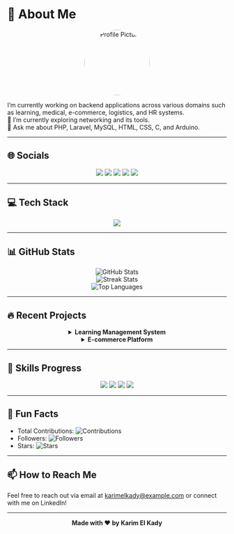# 💫 About Me

<div align="center">
  <img src="https://github.com/KarimEl-Kady/KarimEl-Kady/blob/main/profile-pic.png" alt="Profile Picture" width="150" height="150" style="border-radius: 50%;"/>
</div>

I’m currently working on backend applications across various domains such as learning, medical, e-commerce, logistics, and HR systems.  
🌱 I’m currently exploring networking and its tools.  
💬 Ask me about PHP, Laravel, MySQL, HTML, CSS, C, and Arduino.  

---

## 🌐 Socials

<div align="center">
  <a href="https://behance.net/Gek"><img src="https://img.shields.io/badge/Behance-1769ff?logo=behance&logoColor=white"></a>
  <a href="https://discord.gg/#7579"><img src="https://img.shields.io/badge/Discord-%237289DA.svg?logo=discord&logoColor=white"></a>
  <a href="https://facebook.com/KariimElKady"><img src="https://img.shields.io/badge/Facebook-%231877F2.svg?logo=Facebook&logoColor=white"></a>
  <a href="https://instagram.com/karimel_kady"><img src="https://img.shields.io/badge/Instagram-%23E4405F.svg?logo=Instagram&logoColor=white"></a>
  <a href="https://linkedin.com/in/karimel-kady"><img src="https://img.shields.io/badge/LinkedIn-%230077B5.svg?logo=linkedin&logoColor=white"></a>
</div>

---

## 💻 Tech Stack

<div align="center">
  <img src="https://skillicons.dev/icons?i=c,html,css,php,mysql,laravel,docker,arduino,photoshop,postman,heroku,github" />
</div>

---

## 📊 GitHub Stats

<div align="center">
  <img src="https://github-readme-stats.vercel.app/api?username=KarimEl-Kady&theme=radical&hide_border=true&include_all_commits=true&count_private=true" alt="GitHub Stats" />
  <br/>
  <img src="https://github-readme-streak-stats.herokuapp.com/?user=KarimEl-Kady&theme=radical&hide_border=true" alt="Streak Stats" />
  <br/>
  <img src="https://github-readme-stats.vercel.app/api/top-langs/?username=KarimEl-Kady&layout=compact&theme=radical&hide_border=true" alt="Top Languages" />
</div>

---

## 🔥 Recent Projects

<div align="center">
  <details>
    <summary><b>Learning Management System</b></summary>
    <ul>
      <li>Backend: PHP, Laravel</li>
      <li>Database: MySQL</li>
      <li>Features: User authentication, course management, and progress tracking.</li>
    </ul>
  </details>
  <details>
    <summary><b>E-commerce Platform</b></summary>
    <ul>
      <li>Backend: Laravel</li>
      <li>Database: MySQL</li>
      <li>Features: Product catalog, cart management, and payment integration.</li>
    </ul>
  </details>
</div>

---

## 🚀 Skills Progress

<!-- Use a custom API or GitHub Actions to track skill progress -->
<div align="center">
  <img src="https://progress-bar.dev/75/?title=PHP" />
  <img src="https://progress-bar.dev/85/?title=Laravel" />
  <img src="https://progress-bar.dev/60/?title=MySQL" />
  <img src="https://progress-bar.dev/50/?title=C" />
</div>

---

## 🎉 Fun Facts

- Total Contributions: ![Contributions](https://img.shields.io/github/contributors/KarimEl-Kady/github-readme-stats)
- Followers: ![Followers](https://img.shields.io/github/followers/KarimEl-Kady?style=social)
- Stars: ![Stars](https://img.shields.io/github/stars/KarimEl-Kady?style=social)

---

## 📫 How to Reach Me

Feel free to reach out via email at [karimelkady@example.com](mailto:karimelkady@example.com) or connect with me on LinkedIn!

---

<div align="center">
  <b>Made with ❤️ by Karim El Kady</b>
</div>
